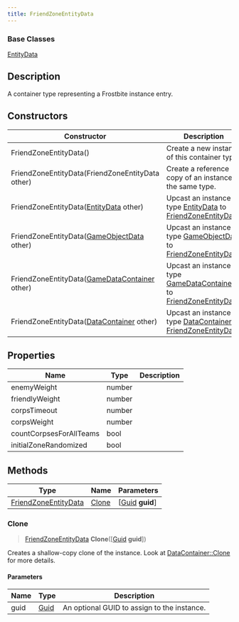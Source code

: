 ```yaml
---
title: FriendZoneEntityData
---
```

### Base Classes

[EntityData](EntityData)

## Description

A container type representing a Frostbite instance entry.

## Constructors

| Constructor                                                                     | Description                                                                                                                     |
| ------------------------------------------------------------------------------- | ------------------------------------------------------------------------------------------------------------------------------- |
| FriendZoneEntityData()                                                          | Create a new instance of this container type.                                                                                   |
| FriendZoneEntityData(FriendZoneEntityData other)                                | Create a reference copy of an instance of the same type.                                                                        |
| FriendZoneEntityData([EntityData](EntityData) other)                            | Upcast an instance of type [EntityData](EntityData) to [FriendZoneEntityData](FriendZoneEntityData).                            |
| FriendZoneEntityData([GameObjectData](GameObjectData) other)                    | Upcast an instance of type [GameObjectData](GameObjectData) to [FriendZoneEntityData](FriendZoneEntityData).                    |
| FriendZoneEntityData([GameDataContainer](GameDataContainer) other)              | Upcast an instance of type [GameDataContainer](GameDataContainer) to [FriendZoneEntityData](FriendZoneEntityData).              |
| FriendZoneEntityData([DataContainer](/vext/ref/shared/class/datacontainer) other) | Upcast an instance of type [DataContainer](/vext/ref/shared/class/datacontainer) to [FriendZoneEntityData](FriendZoneEntityData). |

## Properties

| Name                    | Type   | Description |
| ----------------------- | ------ | ----------- |
| enemyWeight             | number |             |
| friendlyWeight          | number |             |
| corpsTimeout            | number |             |
| corpsWeight             | number |             |
| countCorpsesForAllTeams | bool   |             |
| initialZoneRandomized   | bool   |             |

## Methods

| Type                                         | Name            | Parameters                                     |
| -------------------------------------------- | --------------- | ---------------------------------------------- |
| [FriendZoneEntityData](FriendZoneEntityData) | [Clone](#clone) | \[[Guid](/vext/ref/shared/class/guid) **guid**\] |

### Clone

> [FriendZoneEntityData](FriendZoneEntityData) **Clone**(\[[Guid](/vext/ref/shared/class/guid) **guid**\])

Creates a shallow-copy clone of the instance. Look at [DataContainer::Clone](/vext/ref/shared/class/datacontainer#clone) for more details.

#### Parameters

| Name | Type         | Description                                 |
| ---- | ------------ | ------------------------------------------- |
| guid | [Guid](Guid) | An optional GUID to assign to the instance. |
